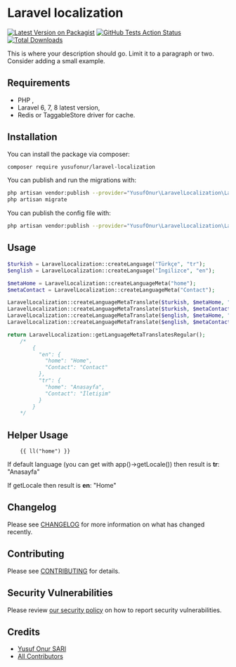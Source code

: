 # Laravel localization

[![Latest Version on Packagist](https://img.shields.io/packagist/v/yusufonur/laravel-localization.svg?style=flat-square)](https://packagist.org/packages/yusufonur/laravel-localization)
[![GitHub Tests Action Status](https://img.shields.io/github/workflow/status/yusufonur/laravel-localization/run-tests?label=tests)](https://github.com/yusufonur/laravel-localization/actions?query=workflow%3Arun-tests+branch%3Amaster)
[![Total Downloads](https://img.shields.io/packagist/dt/yusufonur/laravel-localization.svg?style=flat-square)](https://packagist.org/packages/yusufonur/laravel-localization)


This is where your description should go. Limit it to a paragraph or two. Consider adding a small example.


## Requirements
- PHP ,
- Laravel 6, 7, 8 latest version,
- Redis or TaggableStore driver for cache.

## Installation

You can install the package via composer:

```bash
composer require yusufonur/laravel-localization
```

You can publish and run the migrations with:

```bash
php artisan vendor:publish --provider="YusufOnur\LaravelLocalization\LaravelLocalizationServiceProvider" --tag="migrations"
php artisan migrate
```

You can publish the config file with:
```bash
php artisan vendor:publish --provider="YusufOnur\LaravelLocalization\LaravelLocalizationServiceProvider" --tag="config"
```



## Usage

``` php
$turkish = LaravelLocalization::createLanguage("Türkçe", "tr");
$english = LaravelLocalization::createLanguage("İngilizce", "en");

$metaHome = LaravelLocalization::createLanguageMeta("home");
$metaContact = LaravelLocalization::createLanguageMeta("Contact");

LaravelLocalization::createLanguageMetaTranslate($turkish, $metaHome, "Anasayfa");
LaravelLocalization::createLanguageMetaTranslate($turkish, $metaContact, "İletişim");
LaravelLocalization::createLanguageMetaTranslate($english, $metaHome, "Home");
LaravelLocalization::createLanguageMetaTranslate($english, $metaContact, "Contact");

return LaravelLocalization::getLanguageMetaTranslatesRegular();
    /*
        {
          "en": {
            "home": "Home",
            "Contact": "Contact"
          },
          "tr": {
            "home": "Anasayfa",
            "Contact": "İletişim"
          }
        }
    */
```

## Helper Usage
```
    {{ ll("home") }} 
```
If default language (you can get with app()->getLocale()) then result is **tr**: "Anasayfa"

If getLocale then result is **en**: "Home"

## Changelog

Please see [CHANGELOG](CHANGELOG.md) for more information on what has changed recently.

## Contributing

Please see [CONTRIBUTING](.github/CONTRIBUTING.md) for details.

## Security Vulnerabilities

Please review [our security policy](../../security/policy) on how to report security vulnerabilities.

## Credits

- [Yusuf Onur SARI](https://github.com/yusufonur)
- [All Contributors](../../contributors)

